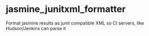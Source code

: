 jasmine_junitxml_formatter
==========================

Format jasmine results as junit compatible XML so CI servers, like Hudson/Jenkins can parse it
